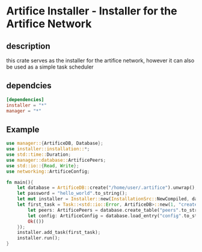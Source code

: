 # Artifice Installer - Installer for the Artifice Network

## description
this crate serves as the installer for the artifice network, however it can also be used as a simple task scheduler

## dependcies
```toml
[dependencies]
installer = "*"
manager = "*"
```

## Example

```rust
use manager::{ArtificeDB, Database};
use installer::installation::*;
use std::time::Duration;
use manager::database::ArtificePeers;
use std::io::{Read, Write};
use networking::ArtificeConfig;

fn main(){
    let database = ArtificeDB::create("/home/user/.artifice").unwrap();
    let password = "hello_world".to_string();
    let mut installer = Installer::new(InstallationSrc::NewCompiled, database, 4, Duration::from_secs(5000000));
    let first_task = Task::<std::io::Error, ArtificeDB>::new(1, "create", move |database, schedule|{
        let peers: ArtificePeers = database.create_table("peers".to_string(), &password.clone().into_bytes())?;
        let config: ArtificeConfig = database.load_entry("config".to_string(), &password.clone().into_bytes())?;
        Ok(())
    });
    installer.add_task(first_task);
    installer.run();
}
```